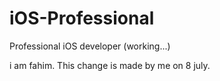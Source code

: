 # iOS-Professional
Professional iOS developer (working...)

i am fahim. This change is made by me on 8 july.